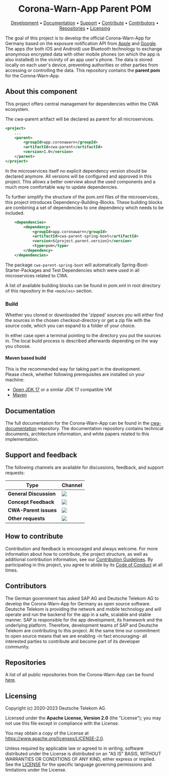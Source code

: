 <h1 align="center">
    Corona-Warn-App Parent POM
</h1>

<p align="center">
  <a href="#development">Development</a> •
  <a href="#documentation">Documentation</a> •
  <a href="#support-and-feedback">Support</a> •
  <a href="#how-to-contribute">Contribute</a> •
  <a href="#contributors">Contributors</a> •
  <a href="#repositories">Repositories</a> •
  <a href="#licensing">Licensing</a>
</p>

The goal of this project is to develop the official Corona-Warn-App for Germany based on the exposure notification API from [Apple](https://www.apple.com/covid19/contacttracing/) and [Google](https://www.google.com/covid19/exposurenotifications/). The apps (for both iOS and Android) use Bluetooth technology to exchange anonymous encrypted data with other mobile phones (on which the app is also installed) in the vicinity of an app user's phone. The data is stored locally on each user's device, preventing authorities or other parties from accessing or controlling the data. This repository contains the **parent pom** for the Corona-Warn-App.

## About this component

This project offers central management for dependencies within the CWA ecosystem.

The cwa-parent artifact will be declared as parent for all microservices.

```xml
<project>
    ...
    <parent>
        <groupId>app.coronawarn</groupId>
        <artifactId>cwa-parent</artifactId>
        <version>1.0</version>
    </parent>
</project>
```

In the microservices itself no explicit dependency version should be declared anymore. All versions will be configured and approved in this project.
This allows a better overview about the used components and a much more comfortable way to update dependencies.

To further simplify the structure of the pom.xml files of the microservices, this project introduces Dependency-Building-Blocks.
These building blocks are combining a set of dependencies to one dependency which needs to be included.

```xml
    <dependencies>
        <dependency>
            <groupId>app.coronawarn</groupId>
            <artifactId>cwa-parent-spring-boot</artifactId>
            <version>${project.parent.version}</version>
            <type>pom</type>
        </dependency>
    </dependencies>
```

The package ```cwa-parent-spring-boot``` will automatically Spring-Boot-Starter-Packages and Test Dependencies which were used in all microservices related to CWA.

A list of available building blocks can be found in pom.xml in root directory of this repository in the ```<modules>``` section.

### Build
Whether you cloned or downloaded the 'zipped' sources you will either find the sources in the chosen checkout-directory or get a zip file with the source code, which you can expand to a folder of your choice.

In either case open a terminal pointing to the directory you put the sources in. The local build process is described afterwards depending on the way you choose.

#### Maven based build
This is the recommended way for taking part in the development.  
Please check, whether following prerequisites are installed on your machine:
- [Open JDK 17](https://adoptium.net) or a similar JDK 17 compatible VM  
- [Maven](https://maven.apache.org)

## Documentation  
The full documentation for the Corona-Warn-App can be found in the [cwa-documentation](https://github.com/corona-warn-app/cwa-documentation) repository. The documentation repository contains technical documents, architecture information, and white papers related to this implementation.

## Support and feedback
The following channels are available for discussions, feedback, and support requests:

| Type                   | Channel                                                                                                                                                                                                                                  |
|------------------------|------------------------------------------------------------------------------------------------------------------------------------------------------------------------------------------------------------------------------------------|
| **General Discussion** | <a href="https://github.com/corona-warn-app/cwa-documentation/issues/new/choose" title="General Discussion"><img src="https://img.shields.io/github/issues/corona-warn-app/cwa-documentation/question.svg?style=flat-square"></a> </a>   |
| **Concept Feedback**   | <a href="https://github.com/corona-warn-app/cwa-documentation/issues/new/choose" title="Open Concept Feedback"><img src="https://img.shields.io/github/issues/corona-warn-app/cwa-documentation/architecture.svg?style=flat-square"></a> |
| **CWA-Parent issues**  | <a href="https://github.com/corona-warn-app/cwa-parent/issues" title="Open Issues"><img src="https://img.shields.io/github/issues/corona-warn-app/cwa-parent?style=flat"></a>                                                            |
| **Other requests**     | <a href="mailto:opensource@telekom.de" title="Email CWA Team"><img src="https://img.shields.io/badge/email-CWA%20team-green?logo=mail.ru&style=flat-square&logoColor=white"></a>                                                         |

## How to contribute  
Contribution and feedback is encouraged and always welcome. For more information about how to contribute, the project structure, as well as additional contribution information, see our [Contribution Guidelines](./CONTRIBUTING.md). By participating in this project, you agree to abide by its [Code of Conduct](./CODE_OF_CONDUCT.md) at all times.

## Contributors  
The German government has asked SAP AG and Deutsche Telekom AG to develop the Corona-Warn-App for Germany as open source software. Deutsche Telekom is providing the network and mobile technology and will operate and run the backend for the app in a safe, scalable and stable manner. SAP is responsible for the app development, its framework and the underlying platform. Therefore, development teams of SAP and Deutsche Telekom are contributing to this project. At the same time our commitment to open source means that we are enabling -in fact encouraging- all interested parties to contribute and become part of its developer community.

## Repositories

A list of all public repositories from the Corona-Warn-App can be found [here](https://github.com/corona-warn-app/cwa-documentation/blob/master/README.md#repositories).

## Licensing
Copyright (c) 2020-2023 Deutsche Telekom AG.

Licensed under the **Apache License, Version 2.0** (the "License"); you may not use this file except in compliance with the License.

You may obtain a copy of the License at https://www.apache.org/licenses/LICENSE-2.0.

Unless required by applicable law or agreed to in writing, software distributed under the License is distributed on an "AS IS" BASIS, WITHOUT WARRANTIES OR CONDITIONS OF ANY KIND, either express or implied. See the [LICENSE](./LICENSE) for the specific language governing permissions and limitations under the License.
